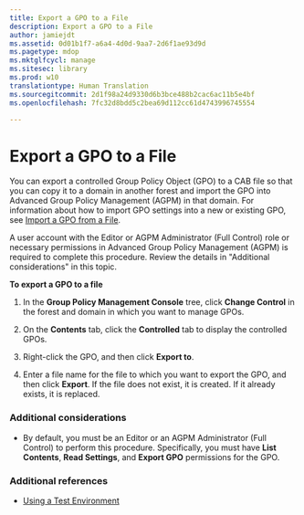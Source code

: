 ```yaml
---
title: Export a GPO to a File
description: Export a GPO to a File
author: jamiejdt
ms.assetid: 0d01b1f7-a6a4-4d0d-9aa7-2d6f1ae93d9d
ms.pagetype: mdop
ms.mktglfcycl: manage
ms.sitesec: library
ms.prod: w10
translationtype: Human Translation
ms.sourcegitcommit: 2d1f98a24d9330d6b3bce488b2cac6ac11b5e4bf
ms.openlocfilehash: 7fc32d8bdd5c2bea69d112cc61d4743996745554

---
```



# Export a GPO to a File


You can export a controlled Group Policy Object (GPO) to a CAB file so that you can copy it to a domain in another forest and import the GPO into Advanced Group Policy Management (AGPM) in that domain. For information about how to import GPO settings into a new or existing GPO, see [Import a GPO from a File](import-a-gpo-from-a-file-ed.md).

A user account with the Editor or AGPM Administrator (Full Control) role or necessary permissions in Advanced Group Policy Management (AGPM) is required to complete this procedure. Review the details in "Additional considerations" in this topic.

**To export a GPO to a file**

1.  In the **Group Policy Management Console** tree, click **Change Control** in the forest and domain in which you want to manage GPOs.

2.  On the **Contents** tab, click the **Controlled** tab to display the controlled GPOs.

3.  Right-click the GPO, and then click **Export to**.

4.  Enter a file name for the file to which you want to export the GPO, and then click **Export**. If the file does not exist, it is created. If it already exists, it is replaced.

### Additional considerations

-   By default, you must be an Editor or an AGPM Administrator (Full Control) to perform this procedure. Specifically, you must have **List Contents**, **Read Settings**, and **Export GPO** permissions for the GPO.

### Additional references

-   [Using a Test Environment](using-a-test-environment.md)

 

 








<!--HONumber=Jun16_HO4-->


